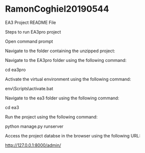 # RamonCoghiel20190544
EA3 Project
README File

Steps to run EA3pro project
 
Open command prompt

Navigate to the  folder containing the unzipped project:

Navigate to the EA3pro folder using the following command:

cd ea3pro

Activate the virtual environment using the following command:

env\Scripts\activate.bat

Navigate to the ea3 folder using the following command:

cd ea3

Run the project using the following command:

python manage.py runserver

Access the project databse in the browser using the following URL:

http://127.0.0.1:8000/admin/

